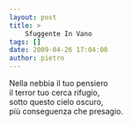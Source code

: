 ```yaml
---
layout: post
title: >
    Sfuggente In Vano
tags: []
date: 2009-04-26 17:04:00
author: pietro
---
```

Nella nebbia il tuo pensiero<br/>il terror tuo cerca rifugio,<br/>sotto questo cielo oscuro,<br/>più conseguenza che presagio.
